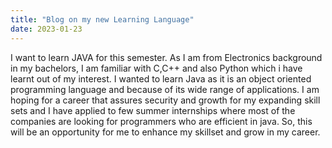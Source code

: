 ```yaml
---
title: "Blog on my new Learning Language"
date: 2023-01-23
---
```

I want to learn JAVA for this semester. As I am from Electronics background in my bachelors, I am familiar with C,C++ and also Python which i have learnt out of my interest. I wanted to learn Java as it is an object oriented programming language and because of its wide range of applications. I am hoping for a career that assures security and growth for my expanding skill sets and I have applied to few summer internships where most of the companies are looking for programmers who are efficient in java. So, this will be an opportunity for me to enhance my skillset and grow in my career.
